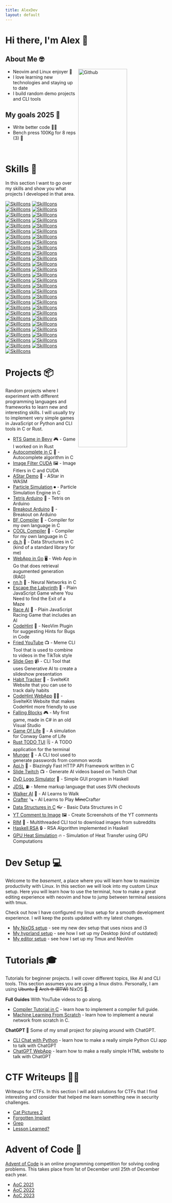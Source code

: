 ```yaml
---
title: AlexDev
layout: default
---
```


# Hi there, I'm Alex 👋

## About Me 🤓

<img width="55%" align="right" alt="Github" src="https://raw.githubusercontent.com/onimur/.github/master/.resources/git-header.svg" />

- Neovim and Linux enjoyer 🗿
- I love learning new technologies and staying up to date
- I build random demo projects and CLI tools

## My goals 2025 🎯

- Write better code 🧑‍💻
- Bench press 100Kg for 8 reps (3) 💪

<br />

# Skills 🤹

In this section I want to go over my skills and show you what projects I
developed in that area.

[![SkillIcons](https://skillicons.dev/icons?i=actix)](/tags/actix)
[![SkillIcons](https://skillicons.dev/icons?i=arduino)](/tags/arduino)
[![SkillIcons](https://skillicons.dev/icons?i=aws)](/tags/aws)
[![SkillIcons](https://skillicons.dev/icons?i=azure)](/tags/azure)
[![SkillIcons](https://skillicons.dev/icons?i=bash)](/tags/bash)
[![SkillIcons](https://skillicons.dev/icons?i=bevy)](/tags/bevy)
[![SkillIcons](https://skillicons.dev/icons?i=blender)](/tags/blender)
[![SkillIcons](https://skillicons.dev/icons?i=c)](/tags/c)
[![SkillIcons](https://skillicons.dev/icons?i=cpp)](/tags/cpp)
[![SkillIcons](https://skillicons.dev/icons?i=cs)](/tags/cs)
[![SkillIcons](https://skillicons.dev/icons?i=css)](/tags/css)
[![SkillIcons](https://skillicons.dev/icons?i=docker)](/tags/docker)
[![SkillIcons](https://skillicons.dev/icons?i=dotnet)](/tags/dotnet)
[![SkillIcons](https://skillicons.dev/icons?i=express)](/tags/express)
[![SkillIcons](https://skillicons.dev/icons?i=firebase)](/tags/firebase)
[![SkillIcons](https://skillicons.dev/icons?i=flask)](/tags/flask)
[![SkillIcons](https://skillicons.dev/icons?i=git)](/tags/git)
[![SkillIcons](https://skillicons.dev/icons?i=github)](/tags/github)
[![SkillIcons](https://skillicons.dev/icons?i=githubactions)](/tags/githubactions)
[![SkillIcons](https://skillicons.dev/icons?i=gitlab)](/tags/gitlab)
[![SkillIcons](https://skillicons.dev/icons?i=go)](/tags/go)
[![SkillIcons](https://skillicons.dev/icons?i=haskell)](/tags/haskell)
[![SkillIcons](https://skillicons.dev/icons?i=html)](/tags/html)
[![SkillIcons](https://skillicons.dev/icons?i=java)](/tags/java)
[![SkillIcons](https://skillicons.dev/icons?i=js)](/tags/javascript)
[![SkillIcons](https://skillicons.dev/icons?i=latex)](/tags/latex)
[![SkillIcons](https://skillicons.dev/icons?i=linux)](/tags/linux)
[![SkillIcons](https://skillicons.dev/icons?i=lua)](/tags/lua)
[![SkillIcons](https://skillicons.dev/icons?i=matlab)](/tags/matlab)
[![SkillIcons](https://skillicons.dev/icons?i=md)](/tags/md)
[![SkillIcons](https://skillicons.dev/icons?i=mongodb)](/tags/mongodb)
[![SkillIcons](https://skillicons.dev/icons?i=mysql)](/tags/mysql)
[![SkillIcons](https://skillicons.dev/icons?i=neovim)](/tags/neovim)
[![SkillIcons](https://skillicons.dev/icons?i=nextjs)](/tags/nextjs)
[![SkillIcons](https://skillicons.dev/icons?i=nodejs)](/tags/nodejs)
[![SkillIcons](https://skillicons.dev/icons?i=postgres)](/tags/postgres)
[![SkillIcons](https://skillicons.dev/icons?i=prometheus)](/tags/prometheus)
[![SkillIcons](https://skillicons.dev/icons?i=py)](/tags/python)
[![SkillIcons](https://skillicons.dev/icons?i=pytorch)](/tags/pytorch)
[![SkillIcons](https://skillicons.dev/icons?i=react)](/tags/react)
[![SkillIcons](https://skillicons.dev/icons?i=redis)](/tags/redis)
[![SkillIcons](https://skillicons.dev/icons?i=regex)](/tags/regex)
[![SkillIcons](https://skillicons.dev/icons?i=rust)](/tags/rust)
[![SkillIcons](https://skillicons.dev/icons?i=sqlite)](/tags/sqlite)
[![SkillIcons](https://skillicons.dev/icons?i=svelte)](/tags/svelte)
[![SkillIcons](https://skillicons.dev/icons?i=svg)](/tags/svg)
[![SkillIcons](https://skillicons.dev/icons?i=tailwind)](/tags/tailwind)
[![SkillIcons](https://skillicons.dev/icons?i=tensorflow)](/tags/tensorflow)
[![SkillIcons](https://skillicons.dev/icons?i=ts)](/tags/javascript)
[![SkillIcons](https://skillicons.dev/icons?i=unity)](/tags/unity)
[![SkillIcons](https://skillicons.dev/icons?i=vercel)](/tags/vercel)
[![SkillIcons](https://skillicons.dev/icons?i=vim)](/tags/vim)
[![SkillIcons](https://skillicons.dev/icons?i=vite)](/tags/vite)
[![SkillIcons](https://skillicons.dev/icons?i=wasm)](/tags/wasm)
[![SkillIcons](https://skillicons.dev/icons?i=webpack)](/tags/webpack)

# Projects 📦

Random projects where I experiment with different programming languages and
frameworks to learn new and interesting skills. I will usually try to implement
very simple games in JavaScript or Python and CLI tools in C or Rust.

- [RTS Game in Bevy](/random/rts-lethal-empire-bevy) 🎮 - Game I worked on in Rust
- [Autocomplete in C](/random/autocomplete) 🚗 - Autocomplete algorithm in C
- [Image Filter CUDA](/random/image-filters) 🖼️ - Image Fitlers in C and CUDA
- [AStar Demo](/random/astar) 💫 - AStar in WASM
- [Particle Simulation](/random/sph) ⏺ - Particle Simulation Engine in C
- [Tetris Arduino](/random/tetris-arduino) 🧊 - Tetris on Arduino
- [Breakout Arduino](/random/breakout-arduino) 🧊 - Breakout on Arduino
- [BF Compiler](/random/bf-compiler) 🧻 - Compiler for my own language in C
- [COOL Compiler](/random/cool) 🧻 - Compiler for my own language in C
- [ds.h](/random/ds_h) 👾 - Data Structures in C (kind of a standard library for me)
- [WebApp in Go](/random/webapp-go) 🖥️ - Web App in Go that does retrieval augumented generation (RAG)
- [nn.h](/random/nn_h) 🤖 - Neural Networks in C
- [Escape the Labyrinth](/random/labyrinth-escape) 🔑 - Plain JavaScript Game
  where You Need to find the Exit of a Maze
- [Race AI](/random/race-ai) 🚗 - Plain JavaScript Racing Game that includes an AI
- [CodeHint](/random/codehint) 🐛 - NeoVim Plugin for suggesting Hints for Bugs in
  Code
- [Fried YouTube](/random/fried-youtube) 📺 - Meme CLI Tool that is used to
  combine to videos in the TikTok style
- [Slide Gen](/random/slide-gen) 📹 - CLI Tool that uses Generative AI to create a
  slideshow presentation
- [Habit Tracker](/random/habit-tracker) 📒 - SvelteKit Website that you can use
  to track daily habits
- [CodeHint WebApp](/random/codehint-web) 🧑‍💻 - SvelteKit Website that makes
  CodeHint more friendly to use
- [Falling Blocks](/random/falling-blocks) 🎮 - My first game, made in C# in an
  old Visual Studio
- [Game Of Life](/random/game-of-life) 🧬 - A simulation for Conway Game of Life
- [Rust TODO TUI](/random/rust-todo-tui) 🗒️ - A TODO application for the terminal
- [Munger](/random/munger) 🔨 - A CLI tool used to generate passwords from common words
- [Api.h](/random/api.h) 🛟 - Blazingly Fast HTTP API Framework written in C
- [Slide Twitch](/random/slide-twitch) 📺 - Generate AI videos based on Twitch Chat
- [DvD Logo Simulator](/random/dvd-logo-simulator) 📀 - Simple GUI program in Haskell
- [JDSL](/random/jdsl) ⛽ - Meme markup language that uses SVN checkouts
- [Walker AI](/random/walker-ai) 🤖 - AI Learns to Walk
- [Crafter](/random/crafter) 🪚 - AI Learns to Play <del>Mine</del>Craft<em>er</em>
- [Data Structures in C](/random/data-structures-c) 👓 - Basic Data Structures in C
- [YT Comment to Image](/random/yt-comment-to-image) 🖼️ - Create Screenshots of the YT comments
- [RIM](/random/reddit-image-downloader) 📝 - Multithreaded CLI tool to download images from subreddits
- [Haskell RSA](/random/haskell-rsa) 🔒 - RSA Algorithm implemented in Haskell
- [GPU Heat Simulation](/random/gpgpu-heat_transfer) 🔥 - Simulation of Heat Transfer using GPU Computations

# Dev Setup 💻

Welcome to the *basement*, a place where you will learn how to maximize
productivity with Linux. In this section we will look into my custom Linux
setup. Here you will learn how to use the terminal, how to make a great editing
experience with neovim and how to jump between terminal sessions with tmux.

Check out how I have configured my linux setup for a smooth development
experience. I will keep the posts updated with my latest changes.

- [My NixOS setup](/setup/nixos) - see my new dev setup that uses nixos and i3
- [My hyprland setup](/setup/hyprland) - see how I set up my Desktop (kind of outdated)
- [My editor setup](/setup/editor) - see how I set up my Tmux and NeoVim

# Tutorials 🎓

Tutorials for beginner projects. I will cover different topics, like AI and CLI
tools. This section assumes you are using a linux distro. Personally, I am
using ~~Ubuntu 🗿~~ ~~Arch 🤓 (BTW)~~ NixOS 🧙.

**Full Guides** With YouTube videos to go along.

- [Compiler Tutorial in C](/tutorials/compiler) - learn how to implement a
  compiler full guide.
- [Machine Learning From Scratch](/tutorials/machine-learning-scratch) - learn
  how to implement a neural network from scratch in C.

**ChatGPT 👾** Some of my small project for playing around with ChatGPT.

- [CLI Chat with Python](/tutorials/cli_chat_python) - learn how to make a
  really simple Python CLI app to talk with ChatGPT
- [ChatGPT WebApp](/tutorials/webapp_chat) - learn how to make a really simple
  HTML website to talk with ChatGPT

# CTF Writeups 👨‍💻

Writeups for CTFs. In this section I will add solutions for CTFs that I find
interesting and consider that helped me learn something new in security
challenges.

- [Cat Pictures 2](/writeups/catpictures2)
- [Forgotten Implant](/writeups/forgottenimplant)
- [Grep](/writeups/greprtp)
- [Lesson Learned?](/writeups/lessonlearned)

# Advent of Code 🎄

[Advent of Code](https://adventofcode.com/) is an online programming
competition for solving coding problems. This takes place from 1st of December
until 25th of December each year.

- [AoC 2021](/random/aoc2021)
- [AoC 2022](/random/aoc2022)
- [AoC 2023](/random/aoc2023)
